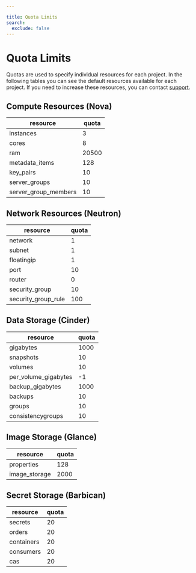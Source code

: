 ```yaml
---

title: Quota Limits
search:
  exclude: false
---
```


# Quota Limits

Quotas are used to specify individual resources for each project. In the following tables you can see the default resources available for each project. If you need to increase these resources, you can contact [support](./get-support.md).

## Compute Resources (Nova)

| resource             | quota |
|----------------------|-------|
| instances            | 3     |
| cores                | 8     |
| ram                  | 20500 |
| metadata_items       | 128   |
| key_pairs            | 10    |
| server_groups        | 10    |
| server_group_members | 10    |

## Network Resources (Neutron)

| resource             | quota |
|----------------------|-------|
| network              | 1     |
| subnet               | 1     |
| floatingip           | 1     |
| port                 | 10    |
| router               | 0     |
| security_group       | 10    |
| security_group_rule  | 100   |

## Data Storage (Cinder)

| resource             | quota |
|----------------------|-------|
| gigabytes            | 1000  |
| snapshots            | 10    |
| volumes              | 10    |
| per_volume_gigabytes | -1    |
| backup_gigabytes     | 1000  |
| backups              | 10    |
| groups               | 10    |
| consistencygroups    | 10    |

## Image Storage (Glance)

| resource             | quota |
|----------------------|-------|
| properties           | 128   |
| image_storage        | 2000  |

## Secret Storage (Barbican)

| resource             | quota |
|----------------------|-------|
| secrets              | 20    |
| orders               | 20    |
| containers           | 20    |
| consumers            | 20    |
| cas                  | 20    |
